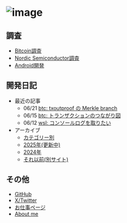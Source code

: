 # ![image](favicon.ico)

## 調査

* [Bitcoin調査](bitcoin/index.md)
* [Nordic Semiconductor調査](nrf/index.md)
* [Android開発](android/index.md)

## 開発日記

* 最近の記事
  * 06/21 [btc: txoutproof の Merkle branch](2025/06/20250621-btc.md)
  * 06/15 [btc: トランザクションのつながり図](2025/06/20250615-btc.md)
  * 06/12 [wsl: コンソールログを取りたい](2025/06/20250612-wsl.md)
* アーカイブ
  * [カテゴリー別](tags.md)
  * [2025年(更新中)](devwork2025.md)
  * [2024年](devwork2024.md)
  * [それ以前(別サイト)](https://hiro99ma.blogspot.com/)

## その他

* [GitHub](https://github.com/hirokuma)
* [X/Twitter](https://x.com/hiro99ma)
* [お仕事ページ](https://hirokuma.work)
* [About me](aboutme.md)
